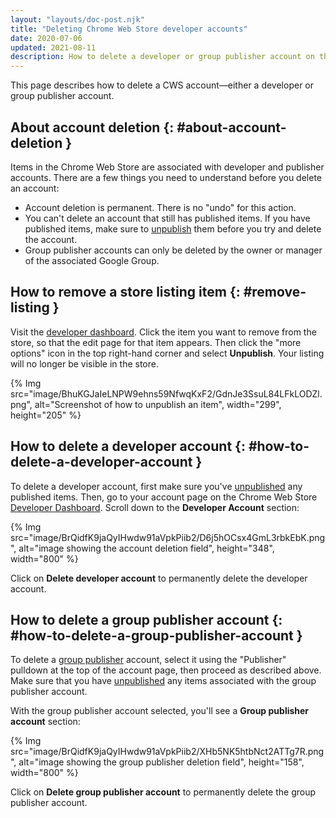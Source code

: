 ```yaml
---
layout: "layouts/doc-post.njk"
title: "Deleting Chrome Web Store developer accounts"
date: 2020-07-06
updated: 2021-08-11
description: How to delete a developer or group publisher account on the Chrome Web Store.
---
```


This page describes how to delete a CWS account—either a developer or group publisher account.

## About account deletion {: #about-account-deletion }

Items in the Chrome Web Store are associated with developer and publisher accounts. There are a few
things you need to understand before you delete an account:

- Account deletion is permanent. There is no "undo" for this action.
- You can't delete an account that still has published items. If you have published items, make sure
  to [unpublish](#remove-listing) them before you try and delete the account.
- Group publisher accounts can only be deleted by the owner or manager of the associated Google
  Group.

## How to remove a store listing item {: #remove-listing }

Visit the [developer dashboard][dev-dashboard]. Click the item you want to
remove from the store, so that the edit page for that item appears. Then click the "more options"
icon in the top right-hand corner and select **Unpublish**. Your listing will no longer be visible
in the store.

{% Img src="image/BhuKGJaIeLNPW9ehns59NfwqKxF2/GdnJe3SsuL84LFkLODZl.png", alt="Screenshot of how to unpublish an item", width="299", height="205" %}

## How to delete a developer account {: #how-to-delete-a-developer-account }

To delete a developer account, first make sure you've [unpublished](#remove-listing) any published items. Then, go to
your account page on the Chrome Web Store [Developer Dashboard][dev-dashboard]. Scroll down to the **Developer
Account** section:

{% Img src="image/BrQidfK9jaQyIHwdw91aVpkPiib2/D6j5hOCsx4GmL3rbkEbK.png", alt="image showing the account deletion field", height="348", width="800" %}

Click on **Delete developer account** to permanently delete the developer account.

## How to delete a group publisher account {: #how-to-delete-a-group-publisher-account }

To delete a [group publisher][group-publisher] account, select it using the "Publisher" pulldown at the top of the
account page, then proceed as described above. Make sure that you have [unpublished](#remove-listing) any items
associated with the group publisher account.

With the group publisher account selected, you'll see a **Group publisher account** section:

{% Img src="image/BrQidfK9jaQyIHwdw91aVpkPiib2/XHb5NK5htbNct2ATTg7R.png", alt="image showing the group publisher deletion field", height="158", width="800" %}

Click on **Delete group publisher account** to permanently delete the group publisher account.

[dev-dashboard]: https://chrome.google.com/webstore/devconsole
[group-publisher]: /docs/webstore/group-publishers/

